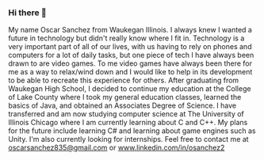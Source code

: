 ### Hi there 👋

My name Oscar Sanchez from Waukegan Illinois. I always knew I wanted a future in technology but didn't really know where I fit in. Technology is a very important part of all of our lives, with us having to rely on phones and computers for a lot of daily tasks, but one piece of tech I have always been drawn to are video games. To me video games have always been there for me as a way to relax/wind down and I would like to help in its development to be able to recreate this experience for others. 
After graduating from Waukegan High School, I decided to continue my education at the College of Lake County where I took my general education classes, learned the basics of Java, and obtained an Associates Degree of Science.
I have transferred and am now studying computer science at The University of Illinois Chicago where I am currently learning  about C and C++.
My plans for the future include learning C# and learning about game engines such as Unity. I'm also currently looking for internships.
Feel free to contact me at oscarsanchez835@gmail.com or www.linkedin.com/in/osanchez2
<!--
**osanchez835/osanchez835** is a ✨ _special_ ✨ repository because its `README.md` (this file) appears on your GitHub profile.

Here are some ideas to get you started:

- 🔭 I’m currently working on ...
- 🌱 I’m currently learning ...
- 👯 I’m looking to collaborate on ...
- 🤔 I’m looking for help with ...
- 💬 Ask me about ...
- 📫 How to reach me: ...
- 😄 Pronouns: ...
- ⚡ Fun fact: ...
-->
